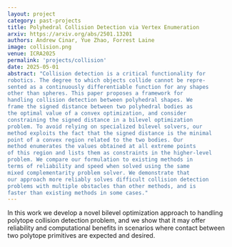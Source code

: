 ```yaml
---
layout: project
category: past-projects
title: Polyhedral Collision Detection via Vertex Enumeration
arxiv: https://arxiv.org/abs/2501.13201
authors: Andrew Cinar, Yue Zhao, Forrest Laine
image: collision.png
venue: ICRA2025
permalink: 'projects/collision'
date: 2025-05-01
abstract: "Collision detection is a critical functionality for
robotics. The degree to which objects collide cannot be repre-
sented as a continuously differentiable function for any shapes
other than spheres. This paper proposes a framework for
handling collision detection between polyhedral shapes. We
frame the signed distance between two polyhedral bodies as
the optimal value of a convex optimization, and consider
constraining the signed distance in a bilevel optimization
problem. To avoid relying on specialized bilevel solvers, our
method exploits the fact that the signed distance is the minimal
point of a convex region related to the two bodies. Our
method enumerates the values obtained at all extreme points
of this region and lists them as constraints in the higher-level
problem. We compare our formulation to existing methods in
terms of reliability and speed when solved using the same
mixed complementarity problem solver. We demonstrate that
our approach more reliably solves difficult collision detection
problems with multiple obstacles than other methods, and is
faster than existing methods in some cases."
---
```


In this work we develop a novel bilevel optimization approach to handling polytope collision detection problem, and we show that it may offer reliability and computational benefits in scenarios where contact between two polytope primitives are expected and desired.